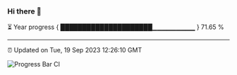 ### Hi there 👋

⏳ Year progress { █████████████████████▁▁▁▁▁▁▁▁▁ } 71.65 %

---

⏰ Updated on Tue, 19 Sep 2023 12:26:10 GMT

![Progress Bar CI](https://github.com/liununu/liununu/workflows/Progress%20Bar%20CI/badge.svg)
